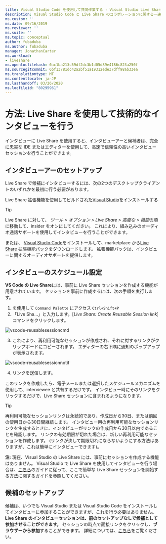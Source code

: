 ```yaml
---
title: Visual Studio Code を使用して共同作業する - Visual Studio Live Share | Microsoft Docs
description: Visual Studio Code と Live Share のコラボレーションに関する一連のハウツーです。
ms.custom: ''
ms.date: 09/16/2019
ms.reviewer: ''
ms.suite: ''
ms.topic: conceptual
author: fubaduba
ms.author: fubaduba
manager: JonathanCarter
ms.workload:
- liveshare
ms.openlocfilehash: 0ac1ba213c59df2dc3b1d05d89e4186c823a250f
ms.sourcegitcommit: 6bf13781dc42a2bf51a19312ede37dff98ab33ea
ms.translationtype: MT
ms.contentlocale: ja-JP
ms.lasthandoff: 03/26/2020
ms.locfileid: "80295961"
---
```

<!--
Copyright &copy; Microsoft Corporation
All rights reserved.
Creative Commons Attribution 4.0 License (International): https://creativecommons.org/licenses/by/4.0/legalcode
-->

# <a name="how-to-do-technical-interviews-using-live-share"></a>方法: Live Share を使用して技術的なインタビューを行う

インタビューに Live Share を使用すると、インタビューアーと候補者は、完全に忠実な IDE またはエディターを使用して、高速で信頼性の高いインタビューセッションを行うことができます。 


## <a name="setup-for-interviewer"></a>インタビューアーのセットアップ 
Live Share で候補にインタビューするには、次の2つのデスクトップクライアントのいずれかを最初に行う必要があります。

Live Share 拡張機能を使用してビルドされた[Visual Studio](../use/vs.md)をインストールする

>[!TIP] 
> Live Share に対して、 *ツール > オプション > Live Share > 高度な > 機能*の順に移動して、insider をオンにしてください。 これにより、組み込みのオーディオ通話サポートを使用してインタビューを行うことができます。

または、 [Visual Studio Code](../.use/vscode.md)をインストールして、marketplace から[Live Share 拡張機能パック]()をダウンロードします。 拡張機能パックは、インタビューに関するオーディオサポートを提供します。 

## <a name="scheduling-an-interview"></a>インタビューのスケジュール設定 

**VS Code の Live Share**には、事前に Live Share セッションを作成する機能が用意されています。 セッションを事前に作成するには、次の手順を実行します。

1. を使用して `Command Palette` にアクセス `Ctrl+Shift+P`
1. 「Live Sha...」と入力します。[_Live Share: Create Reusable Session link_] コマンドをクリックします。

![vscode-reusablesessioncmd](../media/vscode-cmdpalette-createreusablelink.png)

3. これにより、再利用可能なセッションが作成され、それに対するリンクがクリップボードにコピーされます。 エディターの右下隅に通知のポップアップが表示されます。

![vscode-reusablesessionnotif](../media/vscode-notification-resuablesession.png)

4. リンクを送信します。

このリンクを作成したら、電子メールまたは選択したスケジュールメカニズムを使用して、interviewee と共有するだけです。 インタビュー時にそのリンクをクリックするだけで、Live Share セッションに含まれるようになります。 
> [!TIP] 
>再利用可能なセッションリンクは永続的であり、作成日から30日、または前回の使用日から30日間継続します。 インタビュー用の再利用可能なセッションリンクを生成するときに、インタビューがリンクの作成日から30日以内であることを確認します。 リンクの有効期限が切れた場合は、新しい再利用可能なセッションを作成します。 (リンクが決して期限切れにならないようにする方法はありますが、これは簡単にインタビューできます)。

**注:** 現在、Visual Studio の Live Share には、事前にセッションを作成する機能はありません。 Visual Studio で Live Share を使用してインタビューを行う場合は、[こちら](../quickstart/share.md)のガイドに従って、ここで簡単な Live Share セッションを開始する方法に関するガイドを参照してください。



## <a name="setup-for-candidate"></a>候補のセットアップ
候補は、いつでも Visual Studio または Visual Studio Code をインストールしてインタビューに参加することができますが、これを行う必要はありません。 **Live Share のインタビューセッションは、前のセットアップなしで候補として参加させることができます。** セッションの時点で面接リンクをクリックし、**ブラウザーから参加**することができます。 詳細については、[こちら](../quickstart/browser-join.md)をご覧ください。



<!--
### **What to do as an Interviewer?**

As an interviewer you will act as the host of the Live Share session. If you are not familiar with Live Share, we suggest you refer to the [share a project](../use/vscode.md) section of our how-to guide
### **What to do as the Interviewee?**

If you are expecting to do a Technical Interview using Live Share, you are in luck! We want to make sure you are familiar with the basic Live Share features so you feel comfortable during your interview.

1. Before the interview, take some time and look over the [How-to guide](../use/vscode.md) so you understand how Live Share works.

1. You may want to install Visual Studio Code beforehand so that you are not waiting for the installation to complete once you start your interview

1. If you don't have the time, no worries. All you need to have a full interview is the link to a Live Share session your interviewer sends you while scheduling the interview. Just clicking on the link will automatically take you through all the steps needed.

1. At the time of the interview, just click on the link and follow the steps it takes you through. If you are early or your interviewer is late to the interview, don't worry! You will just be in the 'lobby' waiting for your interviewer to join. No other steps are required, and once your interviewer joins the session will automatically start.

>[!NOTE]
>If you find that the session has disconnected before or after the interviewer joined, don't worry. Just exit out of that session if (it isn't already closed) and re-click on the same link!

You are now all set to go with using Live Share for your interview! 
-->
